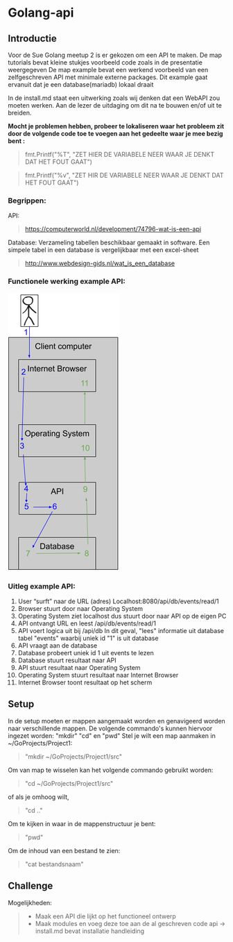 # Golang-api
## Introductie
Voor de Sue Golang meetup 2 is er gekozen om een API te maken.
De map tutorials bevat kleine stukjes voorbeeld code zoals in de presentatie weergegeven
De map example bevat een werkend voorbeeld van een zelfgeschreven API met minimale externe packages. Dit example gaat ervanuit dat je een database(mariadb) lokaal draait

In de install.md staat een uitwerking zoals wij denken dat een WebAPI zou moeten werken. Aan de lezer de uitdaging om dit na te bouwen en/of uit te breiden.

<b>Mocht je problemen hebben, probeer te lokaliseren waar het probleem zit door de volgende code toe te voegen aan het gedeelte waar je mee bezig bent :</b>
> fmt.Printf("%T", "ZET HIER DE VARIABELE NEER WAAR JE DENKT DAT HET FOUT GAAT")

> fmt.Printf("%v", "ZET HIR DE VARIABELE NEER WAAR JE DENKT DAT HET FOUT GAAT")

### Begrippen:
API:
>https://computerworld.nl/development/74796-wat-is-een-api

Database:
Verzameling tabellen beschikbaar gemaakt in software. Een simpele tabel in een database is vergelijkbaar met een excel-sheet
>http://www.webdesign-gids.nl/wat_is_een_database



### Functionele werking example API:
![alt text](https://raw.githubusercontent.com/tommahs/golang-api/master/functioneel-api.png?token=AFMV6OMLJKNBOJSAHMFYCMS5WGKDA)
### Uitleg example API:
1. User “surft” naar de URL (adres)
    Localhost:8080/api/db/events/read/1
2. Browser stuurt door naar Operating
    System
3. Operating System ziet localhost dus stuurt
    door naar API op de eigen PC
4. API ontvangt URL en leest
    /api/db/events/read/1
5. API voert logica uit bij /api/db
   In dit geval, "lees" informatie uit database
   tabel "events" waarbij uniek id "1" is uit
   database
6. API vraagt aan de database
7. Database probeert uniek id 1 uit events te lezen
8. Database stuurt resultaat naar API
9. API stuurt resultaat naar Operating System
10. Operating System stuurt resultaat naar Internet Browser
11. Internet Browser toont resultaat op het scherm

## Setup
In de setup moeten er mappen aangemaakt worden en genavigeerd worden naar verschillende mappen.
De volgende commando's kunnen hiervoor ingezet worden: "mkdir" "cd" en "pwd"
Stel je wilt een map aanmaken in ~/GoProjects/Project1:
> "mkdir ~/GoProjects/Project1/src"

Om van map te wisselen kan het volgende commando gebruikt worden:
>"cd ~/GoProjects/Project1/src"

of als je omhoog wilt,
> "cd .."

Om te kijken in waar in de mappenstructuur je bent:
> "pwd"

Om de inhoud van een bestand te zien:
> "cat bestandsnaam"
## Challenge
Mogelijkheden:
>- Maak een API die lijkt op het functioneel ontwerp
>- Maak modules en voeg deze toe aan de al geschreven code api -> install.md bevat installatie handleiding
